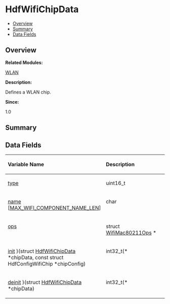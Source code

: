 # HdfWifiChipData<a name="EN-US_TOPIC_0000001055678094"></a>

-   [Overview](#section964646321165631)
-   [Summary](#section150586580165631)
-   [Data Fields](#pub-attribs)

## **Overview**<a name="section964646321165631"></a>

**Related Modules:**

[WLAN](wlan.md)

**Description:**

Defines a WLAN chip. 

**Since:**

1.0

## **Summary**<a name="section150586580165631"></a>

## Data Fields<a name="pub-attribs"></a>

<a name="table1027739507165631"></a>
<table><thead align="left"><tr id="row364862960165631"><th class="cellrowborder" valign="top" width="50%" id="mcps1.1.3.1.1"><p id="p135756599165631"><a name="p135756599165631"></a><a name="p135756599165631"></a>Variable Name</p>
</th>
<th class="cellrowborder" valign="top" width="50%" id="mcps1.1.3.1.2"><p id="p455289294165631"><a name="p455289294165631"></a><a name="p455289294165631"></a>Description</p>
</th>
</tr>
</thead>
<tbody><tr id="row1006593415165631"><td class="cellrowborder" valign="top" width="50%" headers="mcps1.1.3.1.1 "><p id="p1613587156165631"><a name="p1613587156165631"></a><a name="p1613587156165631"></a><a href="wlan.md#ga4c59fb9385e56ed8017ee48d36bac554">type</a></p>
</td>
<td class="cellrowborder" valign="top" width="50%" headers="mcps1.1.3.1.2 "><p id="p1368890312165631"><a name="p1368890312165631"></a><a name="p1368890312165631"></a>uint16_t </p>
</td>
</tr>
<tr id="row227485066165631"><td class="cellrowborder" valign="top" width="50%" headers="mcps1.1.3.1.1 "><p id="p18999691165631"><a name="p18999691165631"></a><a name="p18999691165631"></a><a href="wlan.md#ga02ee61c30fc06116d5dee320eda37bfe">name</a> [<a href="wlan.md#gaf460a45a5e365279ca6bc5b3e8750542">MAX_WIFI_COMPONENT_NAME_LEN</a>]</p>
</td>
<td class="cellrowborder" valign="top" width="50%" headers="mcps1.1.3.1.2 "><p id="p457485182165631"><a name="p457485182165631"></a><a name="p457485182165631"></a>char </p>
</td>
</tr>
<tr id="row2095069819165631"><td class="cellrowborder" valign="top" width="50%" headers="mcps1.1.3.1.1 "><p id="p297483168165631"><a name="p297483168165631"></a><a name="p297483168165631"></a><a href="wlan.md#ga920007113f95ee9ce9b0d51ca0cf42bc">ops</a></p>
</td>
<td class="cellrowborder" valign="top" width="50%" headers="mcps1.1.3.1.2 "><p id="p271537040165631"><a name="p271537040165631"></a><a name="p271537040165631"></a>struct <a href="wifimac80211ops.md">WifiMac80211Ops</a> * </p>
</td>
</tr>
<tr id="row1857377150165631"><td class="cellrowborder" valign="top" width="50%" headers="mcps1.1.3.1.1 "><p id="p1903060200165631"><a name="p1903060200165631"></a><a name="p1903060200165631"></a><a href="wlan.md#gabbafd20c6c6cc8eb20777cdd588b46cd">init</a> )(struct <a href="hdfwifichipdata.md">HdfWifiChipData</a> *chipData, const struct HdfConfigWifiChip *chipConfig)</p>
</td>
<td class="cellrowborder" valign="top" width="50%" headers="mcps1.1.3.1.2 "><p id="p107192359165631"><a name="p107192359165631"></a><a name="p107192359165631"></a>int32_t(* </p>
</td>
</tr>
<tr id="row1711832291165631"><td class="cellrowborder" valign="top" width="50%" headers="mcps1.1.3.1.1 "><p id="p1769031686165631"><a name="p1769031686165631"></a><a name="p1769031686165631"></a><a href="wlan.md#gaf4ad8f670757555c0535b5a5fa5fa8d9">deinit</a> )(struct <a href="hdfwifichipdata.md">HdfWifiChipData</a> *chipData)</p>
</td>
<td class="cellrowborder" valign="top" width="50%" headers="mcps1.1.3.1.2 "><p id="p1924948465165631"><a name="p1924948465165631"></a><a name="p1924948465165631"></a>int32_t(* </p>
</td>
</tr>
</tbody>
</table>


